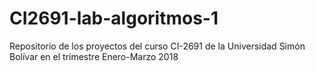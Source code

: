 # CI2691-lab-algoritmos-1
Repositorio de los proyectos del curso CI-2691 de la Universidad Simón Bolívar en el trimestre Enero-Marzo 2018
